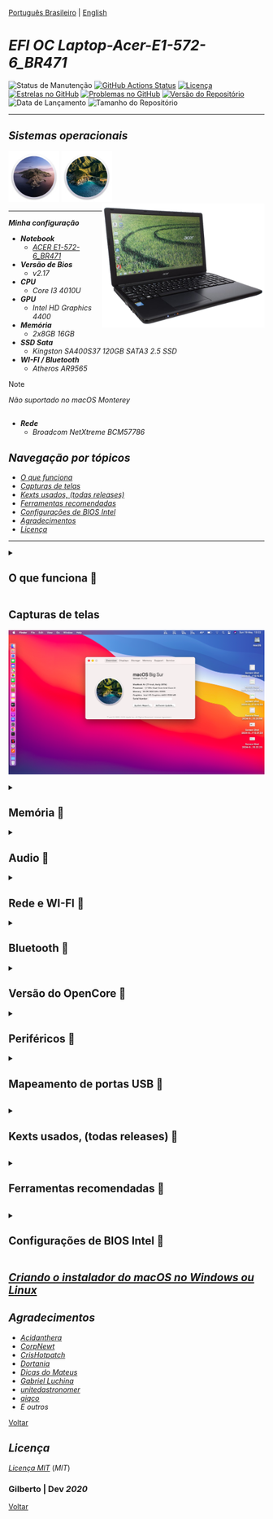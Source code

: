 [Português Brasileiro](https://github.com/Gilberto-Mascena/Laptop-Acer-E1-572/blob/main/README-pt_br.md) | 
[English](https://github.com/Gilberto-Mascena/Laptop-Acer-E1-572/blob/main/README.md)

# *EFI OC Laptop-Acer-E1-572-6_BR471*

![Status de Manutenção](https://img.shields.io/badge/Maintained-Yes-brightgreen?style=for-the-badge)
[![GitHub Actions Status](https://img.shields.io/github/actions/workflow/status/Gilberto-Mascena/Laptop-Acer-E1-572/build.yml?style=for-the-badge)](https://github.com/Gilberto-Mascena/Laptop-Acer-E1-572/actions)
[![Licença](https://img.shields.io/github/license/Gilberto-Mascena/Laptop-Acer-E1-572?style=for-the-badge)](https://github.com/Gilberto-Mascena/Laptop-Acer-E1-572/blob/main/LICENSE.md)
[![Estrelas no GitHub](https://img.shields.io/github/stars/Gilberto-Mascena/Laptop-Acer-E1-572?style=for-the-badge)](https://github.com/Gilberto-Mascena/Laptop-Acer-E1-572/stargazers)
[![Problemas no GitHub](https://img.shields.io/github/issues/Gilberto-Mascena/Laptop-Acer-E1-572?style=for-the-badge)](https://github.com/Gilberto-Mascena/Laptop-Acer-E1-572/issues)
[![Versão do Repositório](https://img.shields.io/github/v/release/Gilberto-Mascena/Laptop-Acer-E1-572?include_prereleases&style=for-the-badge)](https://github.com/Gilberto-Mascena/Laptop-Acer-E1-572/releases)
![Data de Lançamento](https://img.shields.io/github/release-date/Gilberto-Mascena/Laptop-Acer-E1-572?style=for-the-badge)
![Tamanho do Repositório](https://img.shields.io/github/repo-size/Gilberto-Mascena/Laptop-Acer-E1-572?style=for-the-badge)

---

## *Sistemas operacionais*

<div align="left">  
  <img width="100" src="./img/macos-catalina-icon.png" alt="macOS Catalina icons"> 
  <img width="100" src="./img/macos-big-sur-icon.png" alt="macOS Big Sur icons">   
</div>


<div>
  <img align="right" src="./img/banner-acer.png" alt="photo NoteBook Acer" width="320">
</div>

---

_**Minha configuração**_

 - _**Notebook**_
   - [*ACER E1-572-6_BR471*](https://www.acer.com/br-pt/support?search=40545129395;NX.MEVAL.019;E1-572&filter=global_download)
 - _**Versão de Bios**_
   - *v2.17*
 - _**CPU**_
   - *Core I3 4010U*
 - _**GPU**_
   - *Intel HD Graphics 4400*
 - _**Memória**_
   - *2x8GB 16GB*
 - _**SSD Sata**_
   - *Kingston SA400S37 120GB SATA3 2.5 SSD*
 - _**WI-FI / Bluetooth**_
   - *Atheros AR9565*
>[!NOTE]  
> _Não suportado no macOS Monterey_

##
- _**Rede**_
   - *Broadcom NetXtreme BCM57786*

<a name="ancora"></a>

## _Navegação por tópicos_

- [*O que funciona*](#ancora1)
- [*Capturas de telas*](#ancora2)
- [*Kexts usados, (todas releases)*](#ancora3)
- [*Ferramentas recomendadas*](#ancora4)
- [*Configurações de BIOS Intel*](#ancora5)
- [*Agradecimentos*](#ancora6)
- [*Licença* ](#ancora7)

---

<a id="ancora1"></a>

<details><summary><h2>O que funciona 👀</h2></summary>

- [x] *Video (onbord HDMI).*
- [x] *Audio*
- [x] *Rdee*
- [x] *WI-FI*
- [X] *Bluetooth*
- [x] *USB*
- [X] *Sleep*

[Voltar](#ancora)
</details>

<a id="ancora2"></a>

## Capturas de telas

![about](./img/about.png)

<details><summary><h2>Memória 👀</h2></summary>

![memory](./img/memory.png)
</details>

<details><summary><h2>Audio 👀</h2></summary>

![sound](./img/sound.png)
</details>

<details><summary><h2>Rede e WI-FI 👀</h2></summary>

![network](./img/network-wi-fi.png)
</details>

<details><summary><h2>Bluetooth 👀</h2></summary>

![bluetooth](./img/bluetooth.png)
</details>

<details><summary><h2>Versão do OpenCore 👀</h2></summary>

![opencore](./img/opencore-version.png)
</details>

<details><summary><h2>Periféricos 👀</h2></summary>

![peripherals](./img/peripherals.png)
</details>

<details><summary><h2>Mapeamento de portas USB 👀</h2></summary>

![usb-mapping](./img/USB-mapping.png)

[Voltar](#ancora)
</details>

<a id="ancora3"></a>

<details><summary><h2>Kexts usados, (todas releases) 👀</h2></summary>

- *[`WhateverGreen.kext`](https://github.com/acidanthera/WhateverGreen)*
- *[`Lilu.kext`](https://github.com/acidanthera/Lilu)*
- *[`VirtualSMC`](https://github.com/acidanthera/VirtualSMC), somente: `VirtualSMC.kext`, `SMCProcessor.kext`, `SMCBatteryManager.kext` e `SMCSuperIO.kext`*.
- *[`IntelMausi.kext`](https://github.com/acidanthera/IntelMausi)*
- *[`CpuTscSync.kext`](https://github.com/acidanthera/CpuTscSync)*
- *[`CPUFriend`](https://github.com/acidanthera/CPUFriend)*
- *`CPUFriendDataProvider.kext`*
- *[`AppleALC.kext`](https://github.com/acidanthera/AppleALC)*
- *`USBMap.kext`*
- *[`RestrictEvents.kext`](https://github.com/acidanthera/RestrictEvents)*
- *[`VoodooPS2Controller.kext`](https://bitbucket.org/RehabMan/os-x-voodoo-ps2-controller/downloads/)*
- *[`RTCMemoryFixup.kext`](https://github.com/acidanthera/RTCMemoryFixup/releases)*
- *[`AppleBCM57XXEthernet.kext`](https://github.com/unitedastronomer/AppleBCM57XXEthernet/releases/tag/Kext1)*
- *[`AirPortAtheros40-AR9565`](https://github.com/qiqco/Atheros-Wi-Fi-Hackintosh-macOS/blob/main/AirPortAtheros40-AR9565.zip)*
- *[`HS80211Family.kext`](https://github.com/qiqco/Atheros-Wi-Fi-Hackintosh-macOS/blob/main/HS80211Family.kext.zip)*

[Voltar](#ancora)
</details>

<a id="ancora4"></a>

<details><summary><h2>Ferramentas recomendadas 👀</h2></summary>

* Recomendação 1
  * *Use [`GenSMBIOS`](https://github.com/corpnewt/GenSMBIOS), para gerar novos seriais para seu SMBIOS a fim de evitar conflitos com iServices*
* Recomendação 2
  * *Use [`ProperTree`](https://github.com/corpnewt/ProperTree), para editar seu config.plist*     
* Recomendação 3
  * *Use [`USBMap`](https://github.com/corpnewt/USBMap), para mapear suas portas USB, a partir do OC 0.9.3, elas podem ser mapeadas com XHCIPortLimit habilitado em config.plist + [`USBInjectAll`](https://github.com/Sniki/OS-X-USB-Inject-All/releases).*
* Recomendação 4
  * *Extraia seu DSDT do Windows*
  * *Use [`SSDTTime`](https://github.com/corpnewt/SSDTTime), para gerar seus patches SSDT*    
* Recomendação 5
  * *Use [`MaciASL`](https://github.com/acidanthera/MaciASL), para compilar seus patches SSDT no mac*

[Voltar](#ancora)
</details>

<a id="ancora5"></a>

<details><summary><h2>Configurações de BIOS Intel 👀</h2></summary>

- [*OpenCore Install Guide*](https://dortania.github.io/OpenCore-Install-Guide/config-laptop.plist/haswell.html#intel-bios-settings)

[Voltar](#ancora)
</details>

## [_Criando o instalador do macOS no Windows ou Linux_](https://github.com/Gilberto-Mascena/How-to-create-a-macOS-installer-without-a-Mac)

<a id="ancora6"></a>

## *Agradecimentos*

- [*Acidanthera*](https://github.com/acidanthera)
- [*CorpNewt*](https://github.com/corpnewt)
- [*CrisHotpatch*](https://t.me/crishotpatch)
- [*Dortania*](https://dortania.github.io/OpenCore-Install-Guide/config.plist/haswell.html)
- [*Dicas do Mateus*](https://www.youtube.com/c/DicasdoMateus)
- [*Gabriel Luchina*](https://www.youtube.com/c/GabrielLuchina)
- [*unitedastronomer*](https://github.com/unitedastronomer)
- [*qiqco*](https://github.com/qiqco)
- *E outros*

[Voltar](#ancora)

<a id="ancora7"></a>

## *Licença*

[*Licença MIT*](LICENSE.md) (*MIT*)

### Gilberto | Dev _2020_ 

[Voltar](#ancora)
